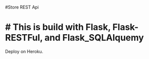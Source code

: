 #Store REST Api


# # This is build with Flask, Flask-RESTFul, and Flask_SQLAlquemy

Deploy on Heroku.
